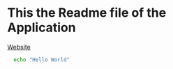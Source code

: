 # This the Readme file of the Application

[Website](https://github.com/Blogtech1)

```bash
  echo "Hello World"
```
